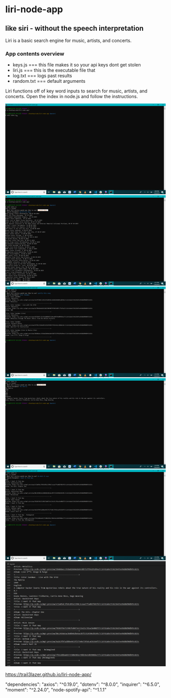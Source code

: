 # liri-node-app
## like siri - without the speech interpretation

Liri is a basic search engine for music, artists, and concerts.

### App contents overview
- keys.js	=== this file makes it so your api keys dont get stolen
- liri.js	=== this is the executable file that
- log.txt	=== logs past results
- random.txt === default arguments

Liri functions off of key word inputs to search for music, artists, and concerts.
Open the index in node.js and follow the instructions.

![Node Call](assets/images/Node-Call.png)
![Consert This](assets/images/concert-this.png)
![Search Song](assets/images/spotify-this-song.png)
![Search Movie](assets/images/Movie-this.png)
![Use random.txt](assets/images/do-what-it-says.png)
![Search log](assets/images/log.png)


https://trail3lazer.github.io/liri-node-app/

  "dependencies": 
    "axios": "^0.19.0",
    "dotenv": "^8.0.0",
    "inquirer": "^6.5.0",
    "moment": "^2.24.0",
    "node-spotify-api": "^1.1.1"
